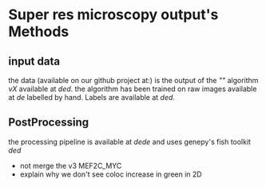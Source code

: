 # Super res microscopy output's Methods

## input data

the data (available on our github project at:) is the output of the _""_ algorithm _vX_
available at _ded_. the algorithm has been trained on raw images available at _de_ labelled by hand. Labels are available at _ded_.

## PostProcessing

the processing pipeline is available at _dede_ and uses genepy's fish toolkit _ded_

- not merge the v3 MEF2C_MYC
- explain why we don't see coloc increase in green  in 2D



